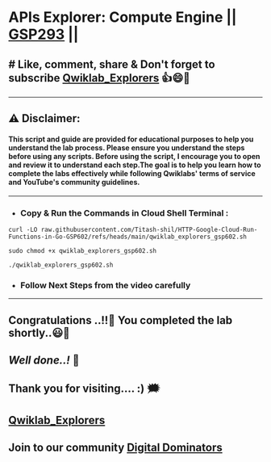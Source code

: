 # APIs Explorer: Compute Engine || [GSP293](https://www.cloudskillsboost.google/focuses/3523?parent=catalog) ||

## # Like, comment, share & Don't forget to subscribe [Qwiklab_Explorers](https://youtube.com/@titashshil?si=RgamNu1dc9jVIbJN) 👍😄🤝

---
## ⚠️ **Disclaimer:**
#### This script and guide are provided for educational purposes to help you understand the lab process. Please ensure you understand the steps before using any scripts. Before using the script, I encourage you to open and review it to understand each step.The goal is to help you learn how to complete the labs effectively while following Qwiklabs' terms of service and YouTube's community guidelines.
---

 - ### Copy & Run the Commands in Cloud Shell Terminal :

```
curl -LO raw.githubusercontent.com/Titash-shil/HTTP-Google-Cloud-Run-Functions-in-Go-GSP602/refs/heads/main/qwiklab_explorers_gsp602.sh

sudo chmod +x qwiklab_explorers_gsp602.sh

./qwiklab_explorers_gsp602.sh
```

- ### Follow Next Steps from the video carefully

---

## Congratulations ..!!🎉  You completed the lab shortly..😃💯

## *Well done..!* 👏

## Thank you for visiting.... :) 🗯️

## [Qwiklab_Explorers](https://youtube.com/@titashshil?si=RgamNu1dc9jVIbJN)

## Join to our community [Digital Dominators](https://linktr.ee/digital_dominators)
